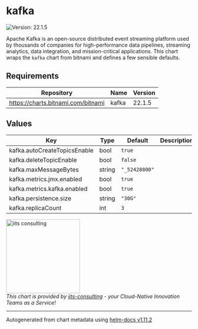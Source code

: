 # kafka

![Version: 22.1.5](https://img.shields.io/badge/Version-22.1.5-informational?style=flat-square)

Apache Kafka is an open-source distributed event streaming platform used by thousands of companies for high-performance data pipelines, streaming analytics, data integration, and mission-critical applications.
This chart wraps the `kafka` chart from bitnami and defines a few sensible defaults.

## Requirements

| Repository | Name | Version |
|------------|------|---------|
| https://charts.bitnami.com/bitnami | kafka | 22.1.5 |

## Values

| Key | Type | Default | Description |
|-----|------|---------|-------------|
| kafka.autoCreateTopicsEnable | bool | `true` |  |
| kafka.deleteTopicEnable | bool | `false` |  |
| kafka.maxMessageBytes | string | `"_52428800"` |  |
| kafka.metrics.jmx.enabled | bool | `true` |  |
| kafka.metrics.kafka.enabled | bool | `true` |  |
| kafka.persistence.size | string | `"30G"` |  |
| kafka.replicaCount | int | `3` |  |

<img src="https://iits-consulting.de/wp-content/uploads/2021/08/iits-logo-2021-red-square-xl.png"
alt="iits consulting" id="logo" width="200" height="200">
<br>
*This chart is provided by [iits-consulting](https://iits-consulting.de/) - your Cloud-Native Innovation Teams as a Service!*

----------------------------------------------
Autogenerated from chart metadata using [helm-docs v1.11.2](https://github.com/norwoodj/helm-docs/releases/v1.11.2)
